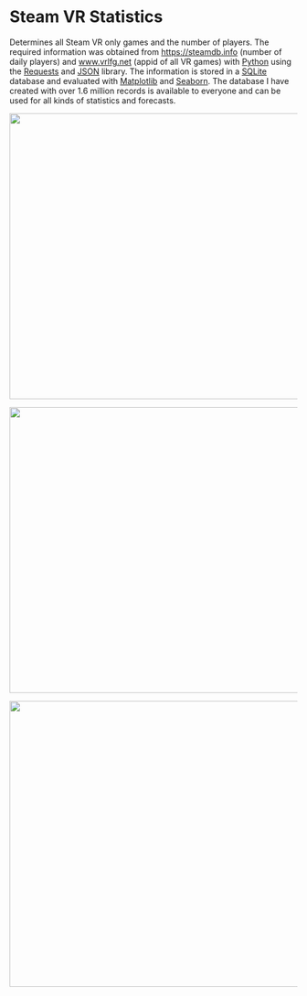 # Steam VR Statistics
Determines all Steam VR only games and the number of players. The required information was obtained from https://steamdb.info (number of daily players) and www.vrlfg.net (appid of all VR games) with [Python](https://www.python.org/ "Python") using the [Requests](https://requests.readthedocs.io/en/master/# "Requests") and [JSON](https://docs.python.org/3/library/json.html "JSON") library. The information is stored in a [SQLite](https://www.sqlite.org/index.html "SQLite") database and evaluated with [Matplotlib](https://matplotlib.org/3.1.1/index.html# "Matplotlib") and [Seaborn](https://seaborn.pydata.org/# "Seaborn"). The database I have created with over 1.6 million records is available to everyone and can be used for all kinds of statistics and forecasts.
<p align="left">
  <img width="800" height="500" src="https://github.com/Bamux/Steam_VR_Statistics/blob/master/images/top10_2020.png">
</p>
<p align="left">
  <img width="800" height="500" src="https://github.com/Bamux/Steam_VR_Statistics/blob/master/images/avg_peak_over_time.png">
</p>
<p align="left">
  <img width="800" height="500" src="https://github.com/Bamux/Steam_VR_Statistics/blob/master/images/max_peak.png">
</p>

